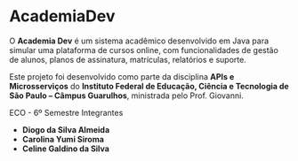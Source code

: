 # AcademiaDev

O **Academia Dev** é um sistema acadêmico desenvolvido em Java para simular uma plataforma de cursos online,
com funcionalidades de gestão de alunos, planos de assinatura, matrículas, relatórios e suporte.  

Este projeto foi desenvolvido como parte da disciplina **APIs e Microsserviços** do **Instituto Federal de Educação, 
Ciência e Tecnologia de São Paulo – Câmpus Guarulhos**, ministrada pelo Prof. Giovanni.  


ECO - 6º Semestre
 Integrantes  

- **Diogo da Silva Almeida**  
- **Carolina Yumi Siroma**
- **Celine Galdino da Silva**


